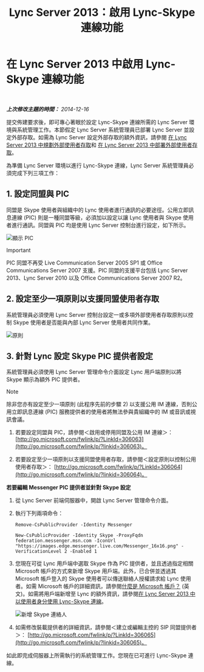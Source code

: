﻿---
title: Lync Server 2013：啟用 Lync-Skype 連線功能
TOCTitle: 啟用 Lync-Skype 連線功能
ms:assetid: 34c4db3e-582f-41fb-85c4-3438ae02f09f
ms:mtpsurl: https://technet.microsoft.com/zh-tw/library/Dn440170(v=OCS.15)
ms:contentKeyID: 59602845
ms.date: 08/10/2015
mtps_version: v=OCS.15
ms.translationtype: HT
---

# 在 Lync Server 2013 中啟用 Lync-Skype 連線功能

 

_**上次修改主題的時間：** 2014-12-16_

提交佈建要求後，即可專心著眼於設定 Lync-Skype 連線所需的 Lync Server 環境與系統管理工作。本節假定 Lync Server 系統管理員已部署 Lync Server 並設定外部存取。如需為 Lync Server 設定外部存取的額外資訊，請參閱 [在 Lync Server 2013 中規劃外部使用者存取](lync-server-2013-planning-for-external-user-access.md)和 [在 Lync Server 2013 中部署外部使用者存取](lync-server-2013-deploying-external-user-access.md)。

為準備 Lync Server 環境以進行 Lync-Skype 連線，Lync Server 系統管理員必須完成下列三項工作：

## 1\. 設定同盟與 PIC

同盟是 Skype 使用者與組織中的 Lync 使用者進行通訊的必要途徑。公用立即訊息連線 (PIC) 則是一種同盟等級，必須加以設定以讓 Lync 使用者與 Skype 使用者進行通訊。同盟與 PIC 均是使用 Lync Server 控制台進行設定，如下所示。

![顯示 PIC](images/Dn440170.451b94e3-0b38-488c-835f-1f25690e8074(OCS.15).jpg "顯示 PIC")

> [!IMPORTANT]  
> PIC 同盟不再受 Live Communication Server 2005 SP1 或 Office Communications Server 2007 支援。PIC 同盟的支援平台包括 Lync Server 2013、Lync Server 2010 以及 Office Communications Server 2007 R2。



## 2\. 設定至少一項原則以支援同盟使用者存取

系統管理員必須使用 Lync Server 控制台設定一或多項外部使用者存取原則以控制 Skype 使用者是否能與內部 Lync Server 使用者共同作業。

![原則](images/Dn440170.8fd46ad1-9749-422c-8c47-c16ac9032cdb(OCS.15).jpg "原則")

## 3\. 針對 Lync 設定 Skype PIC 提供者設定

系統管理員必須使用 Lync Server 管理命令介面設定 Lync 用戶端原則以將 Skype 顯示為額外 PIC 提供者。

> [!NOTE]  
> 除非您亦有設定至少一項原則 (此程序先前的步驟 2) 以支援公用 IM 連線，否則公用立即訊息連線 (PIC) 服務提供者的使用者將無法參與貴組織中的 IM 或音訊或視訊會議。



1.  若要設定同盟與 PIC，請參閱＜啟用或停用同盟及公用 IM 連線＞： [http://go.microsoft.com/fwlink/p/?LinkId=306063](http://go.microsoft.com/fwlink/p/?linkid=306063)。

2.  若要設定至少一項原則以支援同盟使用者存取，請參閱＜設定原則以控制公用使用者存取＞： [http://go.microsoft.com/fwlink/p/?LinkId=306064](http://go.microsoft.com/fwlink/p/?linkid=306064)。

**若要編輯 Messenger PIC 提供者並針對 Skype 設定**

1.  從 Lync Server 前端伺服器中，開啟 Lync Server 管理命令介面。

2.  執行下列兩項命令：
    
    `Remove-CsPublicProvider -Identity Messenger`
    
    `New-CsPublicProvider -Identity Skype -ProxyFqdn federation.messenger.msn.com -IconUrl "https://images.edge.messenger.live.com/Messenger_16x16.png" -VerificationLevel 2 -Enabled 1`

3.  您現在可從 Lync 用戶端中選取 Skype 作為 PIC 提供者，並且透過指定相關 Microsoft 帳戶的方式來新增 Skype 用戶端。此外，已合併並透過其 Microsoft 帳戶登入的 Skype 使用者可以傳送聯絡人授權請求給 Lync 使用者。如需 Microsoft 帳戶的詳細資訊，請參閱[什麼是 Microsoft 帳戶？](https://support.skype.com/en/faq/fa12059/what-is-a-microsoft-account) (英文)。如需將用戶端新增至 Lync 的額外資訊，請參閱[在 Lync Server 2013 中以使用者身分使用 Lync-Skype 連線](lync-server-2013-using-lync-skype-connectivity-as-an-end-user.md)。
    
    ![新增 Skype 連絡人](images/Dn440170.df0e6ed9-2374-4dfa-a815-87281989487c(OCS.15).jpg "新增 Skype 連絡人")

4.  如需修改裝載提供者的詳細資訊，請參閱＜建立或編輯主控的 SIP 同盟提供者＞： [http://go.microsoft.com/fwlink/p/?LinkId=306065](http://go.microsoft.com/fwlink/p/?linkid=306065)。

如此即完成伺服器上所需執行的系統管理工作。您現在已可進行 Lync-Skype 連線。

